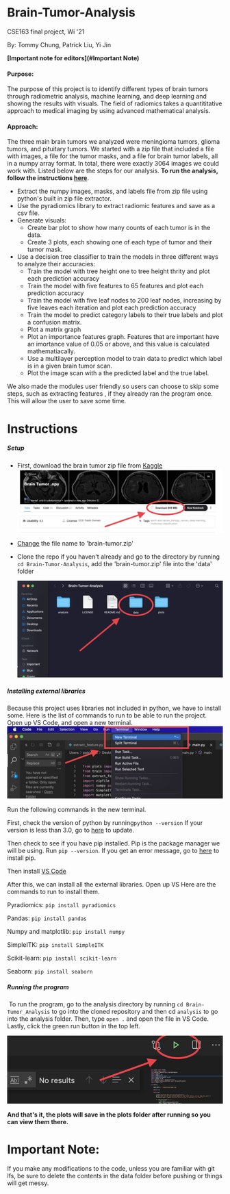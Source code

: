 # Brain-Tumor-Analysis

CSE163 final project, Wi '21

By: Tommy Chung, Patrick Liu, Yi Jin

**[Important note for editors](#Important Note)**

#### Purpose:

The purpose of this project is to identify different types of brain tumors through radiometric analysis, machine learning, and deep learning and showing the results with visuals. The field of radiomics takes a quantititative approach to medical imaging by using advanced mathematical analysis. 

#### Approach:

The three main brain tumors we analyzed were meningioma tumors, glioma tumors, and pituitary tumors. We started with a zip file that included a file with images, a file for the tumor masks, and a file for brain tumor labels, all in a numpy array format. In total, there were exactly 3064 images we could work with. Listed below are the steps for our analysis. **To run the analysis, follow the instructions [here](#Instructions)**.

- Extract the numpy images, masks, and labels file from zip file using python's built in zip file extractor.
- Use the pyradiomics library to extract radiomic features and save as a csv file.
- Generate visuals:
  - Create bar plot to show how many counts of each tumor is in the data.
  - Create 3 plots, each showing one of each type of tumor and their tumor mask.
- Use a decision tree classifier to train the models in three different ways to analyze their accuracies:
  - Train the model with tree height one to tree height thrity and plot each prediction accuracy
  - Train the model with five features to 65 features and plot each prediction accuracy
  - Train the model with five leaf nodes to 200 leaf nodes, increasing by five leaves each iteration and plot each prediction accuracy
  - Train the model to predict category labels to their true labels and plot a confusion matrix.
  - Plot a matrix graph
  - Plot an importance features graph. Features that are important have an imortance value of 0.05 or above, and this value is calculated mathematiacally.
  - Use a multilayer perception model to train data to predict which label is in a given brain tumor scan.
  - Plot the image scan with a the predicted label and the true label.

We also made the modules user friendly so users can choose to skip some steps, such as extracting features , if they already ran the program once. This will allow the user to save some time.

# Instructions

##### Setup

- First, download the brain tumor zip file from <a href="https://www.kaggle.com/awsaf49/brain-tumor" target="_blank">Kaggle</a> ![picture](./read_me_pictures/kaggle_download.png)

-  <a href="https://help.gnome.org/users/gnome-help/stable/files-rename.html.en" target="_blank">Change</a> the file name to 'brain-tumor.zip'

- Clone the repo if you haven't already and go to the directory by running `cd Brain-Tumor-Analysis`, add the 'brain-tumor.zip' file into the 'data' folder

  ![move zip file to data folder](./read_me_pictures/move_file.png)

##### Installing external libraries

Because this project uses libraries not included in python, we have to install some. Here is the list of commands to run to be able to run the project. Open up VS Code, and open a new terminal. ![open new terminal](./read_me_pictures/new_terminal.png)

Run the following commands in the new terminal.

First, check the version of python by running`python --version` If your version is less than 3.0, go to <a href="https://www.python.org/downloads/" target="_blank">here</a> to update.

Then check to see if you have pip installed. Pip is the package manager we will be using. Run  `pip --version`. If you get an error message, go to <a href="https://pip.pypa.io/en/stable/installing/" target="_blank">here</a> to install pip.

Then install <a href="https://code.visualstudio.com/download" target="_blank">VS Code</a>

After this, we can install all the external libraries. Open up VS Here are the commands to run to install them.

Pyradiomics: `pip install pyradiomics`

Pandas: `pip install pandas`

Numpy and matplotlib: `pip install numpy`

SimpleITK: `pip install SimpleITK`

Scikit-learn: `pip install scikit-learn`

Seaborn: `pip install seaborn`

##### Running the program

​	To run the program, go to the analysis directory by running `cd Brain-Tumor_Analysis` to go into the cloned repository and then cd `analysis` to go into the analysis folder. Then, type `open .` and open the file in VS Code. Lastly, click the green run button in the top left. 

![run button](./read_me_pictures/run_button.png) 

**And that's it, the plots will save in the plots folder after running so you can view them there.**

# Important Note:

If you make any modifications to the code, unless you are familiar with git lfs, be sure to delete the contents in the data folder before pushing or things will get messy.